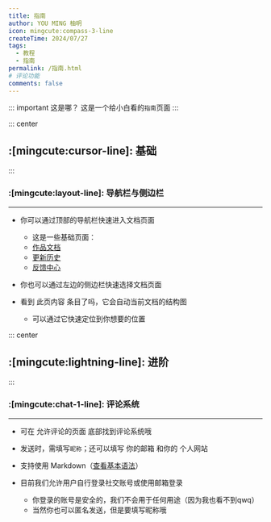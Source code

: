 ```yaml
---
title: 指南
author: YOU MING 柚明
icon: mingcute:compass-3-line
createTime: 2024/07/27
tags:
  - 教程
  - 指南
permalink: /指南.html
# 评论功能
comments: false
---
```


::: important 这是哪？
这是一个给小白看的`指南`页面
:::

::: center
## :[mingcute:cursor-line]: 基础
:::

### :[mingcute:layout-line]: 导航栏与侧边栏

---

- 你可以通过顶部的导航栏快速进入文档页面

  - 这是一些基础页面：
  - [作品文档](/notes/MC-鼠标指针.html)
  - [更新历史](/notes/更新历史/MC-鼠标指针.html)
  - [反馈中心](/notes/反馈中心/)

- 你也可以通过左边的侧边栏快速选择文档页面

- 看到 此页内容 条目了吗，它会自动当前文档的结构图

  - 可以通过它快速定位到你想要的位置

::: center
## :[mingcute:lightning-line]: 进阶
:::

### :[mingcute:chat-1-line]: 评论系统

---

- 可在 允许评论的页面 底部找到评论系统哦
- 发送时，需填写`昵称`；还可以填写 你的邮箱 和你的 个人网站
- 支持使用 Markdown（[查看基本语法](https://markdown.com.cn/basic-syntax/)）
- 目前我们允许用户自行登录社交账号或使用邮箱登录

  - 你登录的账号是安全的，我们不会用于任何用途（因为我也看不到qwq）
  - 当然你也可以匿名发送，但是要填写昵称哦